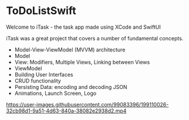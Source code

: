 # ToDoListSwift

Welcome to iTask - the task app made using XCode and SwiftUI

iTask was a great project that covers a number of fundamental concepts.

- Model-View-ViewModel (MVVM) architecture
- Model
- View: Modifiers, Multiple Views, Linking between Views
- ViewModel
- Building User Interfaces
- CRUD functionality
- Persisting Data: encoding and decoding JSON
- Animations, Launch Screen, Logo

https://user-images.githubusercontent.com/99083396/199110026-32cb98d1-9a51-4d63-840a-38082e2938d2.mp4

